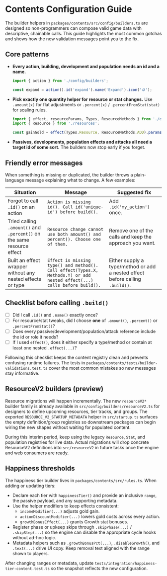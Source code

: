 # Contents Configuration Guide

The builder helpers in `packages/contents/src/config/builders.ts` are designed so
non-programmers can compose valid game data with descriptive, chainable calls.
This guide highlights the most common gotchas and shows how the new validation
messages point you to the fix.

## Core patterns

- **Every action, building, development and population needs an id and a name.**

  ```ts
  import { action } from './config/builders';

  const expand = action().id('expand').name('Expand').icon('🪙');
  ```

- **Pick exactly one quantity helper for resource or stat changes.** Use
  `.amount(x)` for flat adjustments or `.percent(x)` / `.percentFromStat(stat)`
  for scaling rules.

  ```ts
  import { effect, resourceParams, Types, ResourceMethods } from './config/builders';
  import { Resource } from './resources';

  const gainGold = effect(Types.Resource, ResourceMethods.ADD).params(resourceParams().key(Resource.gold).amount(2)).build();
  ```

- **Passives, developments, population effects and attacks all need a target id
  of some sort.** The builders now stop early if you forget.

## Friendly error messages

When something is missing or duplicated, the builder throws a plain-language
message explaining what to change. A few examples:

| Situation                                                              | Message                                                                                                                  | Suggested fix                                                                 |
| ---------------------------------------------------------------------- | ------------------------------------------------------------------------------------------------------------------------ | ----------------------------------------------------------------------------- |
| Forgot to call `.id()` on an action                                    | `Action is missing id(). Call id('unique-id') before build().`                                                           | Add `.id('my_action')` once.                                                  |
| Tried calling `.amount()` and `.percent()` on the same resource effect | `Resource change cannot use both amount() and percent(). Choose one of them.`                                            | Remove one of the calls and keep the approach you want.                       |
| Built an effect wrapper without any nested effects or type             | `Effect is missing type() and method(). Call effect(Types.X, Methods.Y) or add nested effect(...) calls before build().` | Either supply a type/method or add a nested effect before calling `.build()`. |

## Checklist before calling `.build()`

- [ ] Did I call `.id()` and `.name()` exactly once?
- [ ] For resource/stat tweaks, did I choose **one** of `.amount()`, `.percent()`
      or `.percentFromStat()`?
- [ ] Does every passive/development/population/attack reference include the id
      or role it needs?
- [ ] If I used `effect()`, does it either specify a type/method or contain at
      least one nested `.effect(...)`?

Following this checklist keeps the content registry clean and prevents confusing
runtime failures. The tests in `packages/contents/tests/builder-validations.test.ts`
cover the most common mistakes so new messages stay informative.

## ResourceV2 builders (preview)

Resource migrations will happen incrementally. The new `resourceV2*` builder
family is already available in `src/config/builders/resourceV2.ts` for designers
to define upcoming resources, tier tracks, and groups. The exported
`RESOURCE_V2_STARTUP_METADATA` helper in `src/startup.ts` surfaces the empty
definition/group registries so downstream packages can begin wiring the new
shapes without waiting for populated content.

During this interim period, keep using the legacy `Resource`, `Stat`, and
population registries for live data. Actual migrations will drop concrete
ResourceV2 definitions into `src/resourceV2` in future tasks once the engine and
web consumers are ready.

## Happiness thresholds

The happiness tier builder lives in `packages/contents/src/rules.ts`. When
adding or updating tiers:

- Declare each tier with `happinessTier()` and provide an inclusive `range`, the
  passive payload, and any supporting metadata.
- Use the helper modifiers to keep effects consistent:
  - `incomeModifier(...)` adjusts gold gain.
  - `actionDiscountModifier(...)` lowers gold costs across every action.
  - `growthBonusEffect(...)` grants Growth stat bonuses.
- Register phase or upkeep skips through `.skipPhase(...)` / `.skipStep(...)`
  so the engine can disable the appropriate cycle hooks without ad-hoc logic.
- Metadata helpers such as `.growthBonusPct(...)`, `.disableGrowth()`, and
  `.text(...)` drive UI copy. Keep removal text aligned with the range shown to
  players.

After changing ranges or metadata, update
`tests/integration/happiness-tier-content.test.ts` so the snapshot reflects the
new configuration.
